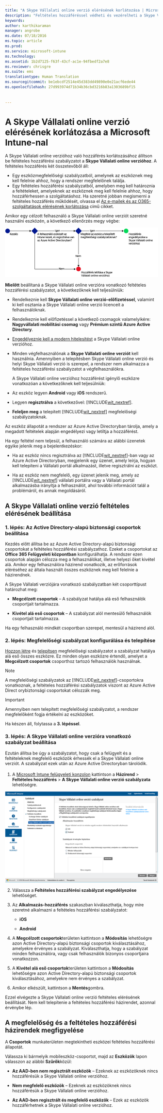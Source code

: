 ```yaml
---
title: "A Skype Vállalati online verzió elérésének korlátozása | Microsoft Intune"
description: "Feltételes hozzáféréssel védheti és vezérelheti a Skype Vállalati online verzióhoz való hozzáférést."
keywords: 
author: karthikaraman
manager: angrobe
ms.date: 07/18/2016
ms.topic: article
ms.prod: 
ms.service: microsoft-intune
ms.technology: 
ms.assetid: 1b2d7125-f63f-43cf-ac1e-94fbedf2a7e8
ms.reviewer: chrisgre
ms.suite: ems
translationtype: Human Translation
ms.sourcegitcommit: be1ebcdf2514e45d383dd49890e0e21acf6ede44
ms.openlocfilehash: 27d993974d71b34b36cbd3216b83a1303689bf15


---
```


# A Skype Vállalati online verzió elérésének korlátozása a Microsoft Intune-nal
A Skype Vállalati online verzióhoz való hozzáférés korlátozásához állítson be feltételes hozzáférési szabályzatot a **Skype Vállalati online verzióhoz**.
A feltételes hozzáférés két összetevőből áll:
- Egy eszközmegfelelőségi szabályzatból, amelynek az eszköznek meg kell felelnie ahhoz, hogy a rendszer megfelelőnek találja.
- Egy feltételes hozzáférési szabályzatból, amelyben meg kell határoznia a feltételeket, amelyeknek az eszköznek meg kell felelnie ahhoz, hogy hozzáférhessen a szolgáltatáshoz.
Ha szeretné jobban megismerni a feltételes hozzáférés működését, olvassa el [Az e-mailek és az O365-szolgáltatások elérésének korlátozása](restrict-access-to-email-and-o365-services-with-microsoft-intune.md) című cikket.

Amikor egy célzott felhasználó a Skype Vállalati online verziót szeretné használni eszközén, a következő ellenőrzés megy végbe:

![Azon döntési pontokat bemutató diagram, amelyek segítségével a rendszer meghatározza, hogy az eszköz hozzáférhessen-e a Skype Vállalati online verzióhoz](../media/ConditionalAccess_SkypeforBusiness.png)

**Mielőtt** beállítaná a Skype Vállalati online verzióra vonatkozó feltételes hozzáférési szabályzatot, a következőknek kell teljesülniük:
- Rendelkeznie kell **Skype Vállalati online verzió-előfizetéssel**, valamint ki kell osztania a Skype Vállalati online verzió licenceit a felhasználóknak.
- Rendelkeznie kell előfizetéssel a következő csomagok valamelyikére: **Nagyvállalati mobilitási csomag** vagy **Prémium szintű Azure Active Directory**.
-   [Engedélyeznie kell a modern hitelesítést](https://docs.microsoft.com/en-us/intune/deploy-use/restrict-access-to-skype-for-business-online-with-microsoft-intune) a Skype Vállalati online verzióhoz.
-  Minden végfelhasználónak a **Skype Vállalati online verziót** kell használnia. Amennyiben a telepítésben Skype Vállalati online verzió és helyi Skype Vállalati verzió is szerepel, a rendszer nem alkalmazza a feltételes hozzáférési szabályzatot a végfelhasználókra.

    A Skype Vállalati online verzióhoz hozzáférést igénylő eszközre vonatkozóan a következőknek kell teljesülniük:

-   Az eszköz legyen **Android** vagy **iOS** rendszerű.

-   Legyen **regisztrálva** a következővel: [!INCLUDE[wit_nextref](../includes/wit_nextref_md.md)].

-   **Feleljen meg** a telepített [!INCLUDE[wit_nextref](../includes/wit_nextref_md.md)] megfelelőségi szabályzatoknak.


Az eszköz állapotát a rendszer az Azure Active Directoryban tárolja, amely a megadott feltételek alapján engedélyezi vagy letiltja a hozzáférést.

Ha egy feltétel nem teljesül, a felhasználó számára az alábbi üzenetek egyike jelenik meg a bejelentkezéskor:

-   Ha az eszköz nincs regisztrálva az [!INCLUDE[wit_nextref](../includes/wit_nextref_md.md)]-ban vagy az Azure Active Directoryban, megjelenik egy üzenet, amely leírja, hogyan kell telepíteni a Vállalati portál alkalmazást, illetve regisztrálni az eszközt.

-   Ha az eszköz nem megfelelő, egy üzenet jelenik meg, amely az [!INCLUDE[wit_nextref](../includes/wit_nextref_md.md)] vállalati portálra vagy a Vállalati portál alkalmazásba irányítja a felhasználót, ahol további információt talál a problémáról, és annak megoldásáról.

## A Skype Vállalati online verzió feltételes elérésének beállítása

### 1. lépés: Az Active Directory-alapú biztonsági csoportok beállítása
Kezdés előtt állítsa be az Azure Active Directory-alapú biztonsági csoportokat a feltételes hozzáférési szabályzathoz. Ezeket a csoportokat az **Office 365 Felügyeleti központban** konfigurálhatja. A rendszer ezen csoportok alapján célozza meg a felhasználókat, illetve helyezi őket kivétel alá. Amikor egy felhasználóra házirend vonatkozik, az erőforrások eléréséhez az általa használt összes eszköznek meg kell felelnie a házirendnek.

A Skype Vállalati verziójára vonatkozó szabályzatban két csoporttípust határozhat meg:

-   **Megcélzott csoportok** – A szabályzat hatálya alá eső felhasználók csoportjait tartalmazza.

-   **Kivétel alá eső csoportok** – A szabályzat alól mentesülő felhasználók csoportjait tartalmazza.

Ha egy felhasználó mindkét csoportban szerepel, mentesül a házirend alól.

### 2. lépés: Megfelelőségi szabályzat konfigurálása és telepítése
[Hozzon létre](create-a-device-compliance-policy-in-microsoft-intune.md) és [telepítsen](deploy-and-monitor-a-device-compliance-policy-in-microsoft-intune.md) megfelelőségi szabályzatot a szabályzat hatálya alá eső összes eszközre. Ez minden olyan eszközre értendő, amelyet a **Megcélzott csoportok** csoporthoz tartozó felhasználók használnak.

> [!NOTE]
> A megfelelőségi szabályzatok az [!INCLUDE[wit_nextref](../includes/wit_nextref_md.md)]-csoportokra vonatkoznak, a feltételes hozzáférési szabályzatok viszont az Azure Active Direct orybiztonsági csoportokat célozzák meg.


> [!IMPORTANT]
> Amennyiben nem telepített megfelelőségi szabályzatot, a rendszer megfelelőként fogja értékelni az eszközöket.

Ha készen áll, folytassa a **3. lépéssel**.

### 3. lépés: A Skype Vállalati online verzióra vonatkozó szabályzat beállítása
Ezután állítsa be úgy a szabályzatot, hogy csak a felügyelt és a feltételeknek megfelelő eszközök érhessék el a Skype Vállalati online verziót. A szabályzat ezek után az Azure Active Directoryban tárolódik.

####
1.  A [Microsoft Intune felügyeleti konzolon](https://manage.microsoft.com) kattintson a **Házirend** > **Feltételes hozzáférés** > **A Skype Vállalati online verzió szabályzata** lehetőségre.

![A Skype Vállalati online verzió feltétes hozzáférési szabályzatának oldaláról készült képernyőkép](./media/conditional_access_SFBPolicy.png)

2.  Válassza a **Feltételes hozzáférési szabályzat engedélyezése** lehetőséget.

3.  Az **Alkalmazás-hozzáférés** szakaszban kiválaszthatja, hogy mire szeretné alkalmazni a feltételes hozzáférési szabályzatot:

    -   **iOS**

    -   **Android**

4.  A **Megcélzott csoportok**területen kattintson a **Módosítás** lehetőségre azon Active Directory-alapú biztonsági csoportok kiválasztásához, amelyekre érvényes a szabályzat. Kiválaszthatja, hogy a szabályzat minden felhasználóra, vagy csak felhasználók bizonyos csoportjaira vonatkozzon.

5.  A **Kivétel alá eső csoportok**területen kattintson a **Módosítás** lehetőségre azon Active Directory-alapú biztonsági csoportok kiválasztásához, amelyekre nem érvényes a szabályzat.

6.  Amikor elkészült, kattintson a **Mentés**gombra.

Ezzel elvégezte a Skype Vállalati online verzió feltételes elérésének beállítását. Nem kell telepítenie a feltételes hozzáférési házirendet, azonnal érvénybe lép.


## A megfelelőség és a feltételes hozzáférési házirendek megfigyelése
A **Csoportok** munkaterületen megtekintheti eszközei feltételes hozzáférési állapotát.

Válassza ki bármelyik mobileszköz-csoportot, majd az **Eszközök** lapon válasszon az alábbi **Szűrők**közül:

* **Az AAD-ben nem regisztrált eszközök** – Ezeknek az eszközöknek nincs hozzáférésük a Skype Vállalati online verzióhoz.

* **Nem megfelelő eszközök** – Ezeknek az eszközöknek nincs hozzáférésük a Skype Vállalati online verzióhoz.

* **Az AAD-ben regisztrált és megfelelő eszközök** – Ezek az eszközök hozzáférhetnek a Skype Vállalati online verzióhoz.



<!--HONumber=Jul16_HO5-->



